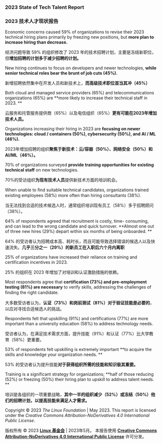 ### 2023 State of Tech Talent Report
### 2023 技术人才现状报告 


Economic concerns caused 
59% of organizations to 
revise their 2023 technical 
hiring plans primarily by 
freezing new positions, but 
**more plan to increase 
hiring than decrease.**

经济问题导致 59% 的组织修改了 2023 年的技术招聘计划，主要是冻结新职位，但**增加招聘的计划多于减少招聘的计划。**

New hiring 
continues to focus 
on developers and 
newer technologies, 
**while senior technical 
roles bear the brunt of 
job cuts (45%).**

新增招聘依然集中在开发人员和新技术上，**而高级技术职位首当其冲（45%）**

Both cloud and 
managed service 
providers (65%) and 
telecommunications 
organizations (65%) 
are **more likely 
to increase their 
technical staff  in 2023. **

云服务和托管服务提供商（65%）以及电信组织（65%）**更有可能在2023年增加技术人员。**

Organizations increasing 
their hiring in 2023 are 
**focusing on newer 
technologies: cloud / 
containers (50%), 
cybersecurity (50%), 
and AI / ML (46%).**

2023年增加招聘的组织**聚焦于新技术：云/容器（50%）、网络安全（50%）和 AI/ML（46%）。**

70% of organizations 
surveyed **provide 
training opportunities 
for existing technical 
staff** on new 
technologies. 

70%的受访组织**为现有技术人员**提供新技术方面的培训机会。


When unable to ﬁnd 
suitable technical 
candidates, 
organizations trained 
existing employees 
(58%) more often 
than hiring 
consultants (38%).

当无法找到合适的技术候选人时，通常组织培训现有员工（58%）多于招聘顾问（38%）。


64% of respondents agreed that 
recruitment is costly, time-
consuming, and can lead to the 
wrong candidate and quick 
turnover. **Almost one out of 
three new hires (29%) 
depart within six
months of being onboarded. **

64% 的受访者认为招聘成本高、耗时长，而且可能导致选择错误的候选人以及快速流失。**几乎三分之一（29%）的新员工在入职后六个月内离职**


25% of 
organizations have 
increased their 
reliance on training 
and certification 
incentives in 2023.

25% 的组织在 2023 年增加了对培训和认证激励措施的依赖。

Most respondents agree 
that **certification (73%) 
and pre-employment 
testing (81%) are 
necessary** to verify 
skills, addressing the 
challenges of ﬁnding the 
right candidate.

大多数受访者认为，**认证（73%）和岗前测试（81%）对于验证技能是必要的**，以应对寻找合适候选人的挑战。

Respondents felt that 
upskilling (91%) and 
certifications (77%) are 
more important than a 
university education 
(58%) to address 
technology needs.

受访者认为，在满足技术需求方面，提升技能（91%）和认证（77%）比大学教育（58%）更重要。


53% of respondents 
felt upskilling is 
extremely important 
**to acquire the skills 
and knowledge your 
organization needs. **

53% 的受访者认为提升技能**对于获得组织所需的技能和知识极其重要。**


Training is a 
significant strategy for 
organizations; **half of 
those reducing (52%) or 
freezing (50%) their 
hiring plan to upskill to 
address talent needs. **

培训是各组织的一项重要战略，**其中一半的组织减少（52%）或冻结（50%）他们的招聘计划，以提高技能来满足人才需求。**

Copyright © 2023 _The Linux Foundation_ | May 2023. This report is licensed under the _Creative Commons Attribution-NoDerivatives 4.0 International Public License_.

版权所有 © 2023 **<u>Linux 基金会</u>** | 2023年5月。 本报告使用 **<u>Creative Commons Attribution-NoDerivatives 4.0 International Public License</u>** 许可分发。
 
